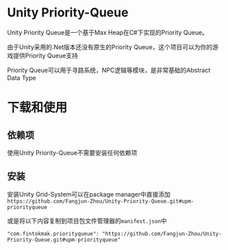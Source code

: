 # Unity Priority-Queue

Unity Priority Queue是一个基于Max Heap在C#下实现的Priority Queue。

由于Unity采用的.Net版本还没有原生的Priority Queue，这个项目可以为你的游戏提供Priority Queue支持

Priority Queue可以用于寻路系统，NPC逻辑等模块，是非常基础的Abstract Data Type

# 下载和使用

## 依赖项

使用Unity Priority-Queue不需要安装任何依赖项

## 安装

安装Unity Grid-System可以在package manager中直接添加`https://github.com/Fangjun-Zhou/Unity-Priority-Queue.git#upm-priorityqueue`

或是将以下内容复制到项目包文件管理器的`manifest.json`中

```
"com.fintokmak.priorityqueue": "https://github.com/Fangjun-Zhou/Unity-Priority-Queue.git#upm-priorityqueue"
```
